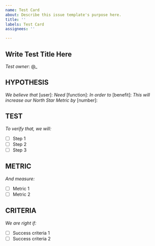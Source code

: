 ```yaml
---
name: Test Card
about: Describe this issue template's purpose here.
title: ''
labels: Test Card
assignees: ''

---
```


## Write Test Title Here
*Test owner*: @_

## HYPOTHESIS
*We believe that* [user]:
*Need* [function]:
*In order to* [benefit]: 
*This will increase our North Star Metric by* [number]: 

## TEST
*To verify that, we will:*
- [ ] Step 1
- [ ] Step 2
- [ ] Step 3

## METRIC
*And measure:*
- [ ] Metric 1
- [ ] Metric 2

## CRITERIA
*We are right if:*
- [ ] Success criteria 1
- [ ] Success criteria 2
